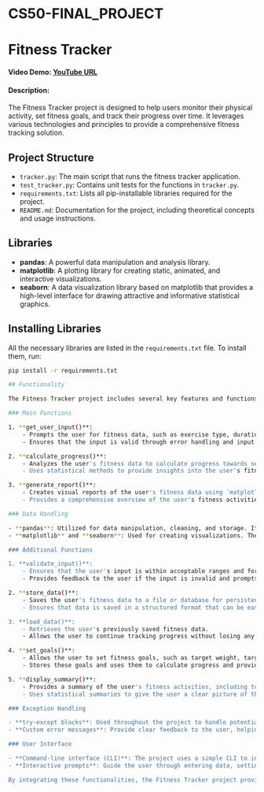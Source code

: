 # CS50-FINAL_PROJECT
# Fitness Tracker

#### Video Demo: [YouTube URL](https://youtu.be/nxQ5QZf21pI)
#### Description:
The Fitness Tracker project is designed to help users monitor their physical activity, set fitness goals, and track their progress over time. It leverages various technologies and principles to provide a comprehensive fitness tracking solution.

## Project Structure

- `tracker.py`: The main script that runs the fitness tracker application.
- `test_tracker.py`: Contains unit tests for the functions in `tracker.py`.
- `requirements.txt`: Lists all pip-installable libraries required for the project.
- `README.md`: Documentation for the project, including theoretical concepts and usage instructions.

## Libraries

- **pandas**: A powerful data manipulation and analysis library.
- **matplotlib**: A plotting library for creating static, animated, and interactive visualizations.
- **seaborn**: A data visualization library based on matplotlib that provides a high-level interface for drawing attractive and informative statistical graphics.

## Installing Libraries

All the necessary libraries are listed in the `requirements.txt` file. To install them, run:

```bash
pip install -r requirements.txt

## Functionality

The Fitness Tracker project includes several key features and functions, organized as follows:

### Main Functions

1. **get_user_input()**:
    - Prompts the user for fitness data, such as exercise type, duration, and calories burned.
    - Ensures that the input is valid through error handling and input validation.

2. **calculate_progress()**:
    - Analyzes the user's fitness data to calculate progress towards set goals.
    - Uses statistical methods to provide insights into the user's fitness trends over time.

3. **generate_report()**:
    - Creates visual reports of the user's fitness data using `matplotlib` and `seaborn`.
    - Provides a comprehensive overview of the user's fitness activities, including charts and graphs.

### Data Handling

- **pandas**: Utilized for data manipulation, cleaning, and storage. It helps in organizing the fitness data into a structured format for easy analysis.
- **matplotlib** and **seaborn**: Used for creating visualizations. These libraries help in generating informative plots that provide insights into the user's fitness progress.

### Additional Functions

1. **validate_input()**:
    - Ensures that the user's input is within acceptable ranges and formats.
    - Provides feedback to the user if the input is invalid and prompts for re-entry.

2. **store_data()**:
    - Saves the user's fitness data to a file or database for persistent storage.
    - Ensures that data is saved in a structured format that can be easily retrieved and analyzed.

3. **load_data()**:
    - Retrieves the user's previously saved fitness data.
    - Allows the user to continue tracking progress without losing any data between sessions.

4. **set_goals()**:
    - Allows the user to set fitness goals, such as target weight, target exercise duration, or calories to burn.
    - Stores these goals and uses them to calculate progress and provide feedback.

5. **display_summary()**:
    - Provides a summary of the user's fitness activities, including total exercise duration, calories burned, and progress towards goals.
    - Uses statistical summaries to give the user a clear picture of their overall fitness journey.

### Exception Handling

- **try-except blocks**: Used throughout the project to handle potential errors, such as invalid input or issues with data retrieval and storage.
- **Custom error messages**: Provide clear feedback to the user, helping them correct mistakes and continue using the application smoothly.

### User Interface

- **Command-line interface (CLI)**: The project uses a simple CLI to interact with the user, providing prompts and displaying information in an easy-to-understand format.
- **Interactive prompts**: Guide the user through entering data, setting goals, and viewing reports, ensuring a smooth and intuitive user experience.

By integrating these functionalities, the Fitness Tracker project provides a comprehensive tool for users to monitor their physical activities, set and achieve fitness goals, and visualize their progress over time.
